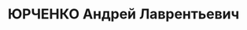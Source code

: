 ---
title: ЮРЧЕНКО Андрей Лаврентьевич
description: "1903 р., с. Дубровно Оршанського округу, Білорусія, білорус, з селян,\
  \ позапартійний, освіта початкова, \n  29.11.1937 р.звинувачений у належності до\
  \ к/рев. організації, розстріляний 30.11.1937 р. \n  Реабілітований 09.07.1937 р."
---